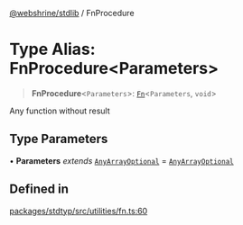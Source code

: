 [@webshrine/stdlib](../globals.md) / FnProcedure

# Type Alias: FnProcedure\<Parameters\>

> **FnProcedure**\<`Parameters`\>: [`Fn`](Fn.md)\<`Parameters`, `void`\>

Any function without result

## Type Parameters

• **Parameters** *extends* [`AnyArrayOptional`](AnyArrayOptional.md) = [`AnyArrayOptional`](AnyArrayOptional.md)

## Defined in

[packages/stdtyp/src/utilities/fn.ts:60](https://github.com/webshrine/webshrine/blob/8cedc3f2efca3108f17475a5ce8404715d0d24a5/packages/stdtyp/src/utilities/fn.ts#L60)
